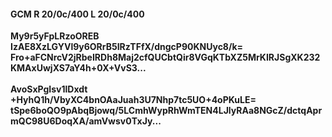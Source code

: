 #### GCM R 20/0c/400 L 20/0c/400
**My9r5yFpLRzoOREB**<br/>**IzAE8XzLGYVl9y6ORrB5IRzTFfX/dngcP90KNUyc8/k=**<br/>**Fro+aFCNrcV2jRbeIRDh8Maj2cfQUCbtQir8VGqKTbXZ5MrKIRJSgXK232KMAxUwjXS7aY4h+0X+VvS3...**<br/><br/>
**AvoSxPgIsv1lDxdt**<br/>**+HyhQ1h/VbyXC4bnOAaJuah3U7Nhp7tc5UO+4oPKuLE=**<br/>**tSpe6boQO9pAbqBjowq/5LCmhWypRhWmTEN4LJlyRAa8NGcZ/dctqAprmQC98U6DoqXA/amVwsv0TxJy...**
